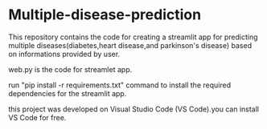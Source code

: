 # Multiple-disease-prediction
This repository contains the code for creating a streamlit app for predicting multiple diseases(diabetes,heart disease,and parkinson's disease) based on informations provided by user.

web.py is the code for streamlet app.

run  "pip install -r requirements.txt" command to install the required dependencies for the streamlit app.

this project was developed on Visual Studio Code (VS Code).you can install VS Code for free.
